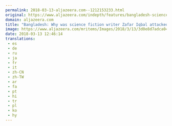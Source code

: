 ```yaml
---
permalink: 2018-03-13-aljazeera.com--1212153233.html
original: https://www.aljazeera.com/indepth/features/bangladesh-science-fiction-writer-zafar-iqbal-attacked-180313093958357.html
domain: aljazeera.com
title: "Bangladesh: Why was science fiction writer Zafar Iqbal attacked?"
image: https://www.aljazeera.com/mritems/Images/2018/3/13/3d0e8d7adca0435da2cc9a0913a77f80_18.jpg
date: 2018-03-13 12:46:14
translations: 
 - es
 - de
 - ru
 - ja
 - fr
 - it
 - zh-CN
 - zh-TW
 - ar
 - fa
 - pt
 - hi
 - tr
 - pl
 - ko
 - hy
---
```


